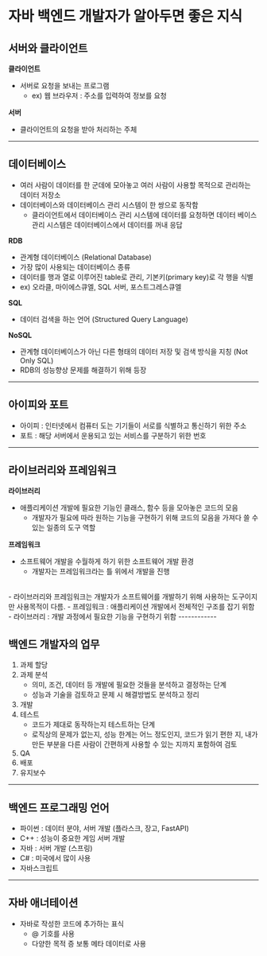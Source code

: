 # 자바 백엔드 개발자가 알아두면 좋은 지식

## 서버와 클라이언트

**클라이언트**
- 서버로 요청을 보내는 프로그램
   - ex) 웹 브라우저 : 주소를 입력하여 정보를 요청

**서버**
- 클라이언트의 요청을 받아 처리하는 주체
---

## 데이터베이스

- 여러 사람이 데이터를 한 군데에 모아놓고 여러 사람이 사용할 목적으로 관리하는 데이터 저장소
- 데이터베이스와 데이터베이스 관리 시스템이 한 쌍으로 동작함
    - 클라이언트에서 데이터베이스 관리 시스템에 데이터를 요청하면 데이터 베이스 관리 시스템은 데이터베이스에서 데이터를 꺼내 응답

**RDB**
- 관계형 데이터베이스 (Relational Database)
- 가장 많이 사용되는 데이터베이스 종류
- 데이터를 행과 열로 이루어진 table로 관리, 기본키(primary key)로 각 행을 식별
- ex) 오라클, 마이에스큐엘, SQL 서버, 포스트그레스큐엘

**SQL**
- 데이터 검색을 하는 언어 (Structured Query Language)

**NoSQL**
-  관계형 데이터베이스가 아닌 다른 형태의 데이터 저장 및 검색 방식을 지칭 (Not Only SQL) 
-  RDB의 성능향상 문제를 해결하기 위해 등장
---

## 아이피와 포트

- 아이피 : 인터넷에서 컴퓨터 도는 기기들이 서로를 식별하고 통신하기 위한 주소
- 포트 : 해당 서버에서 운용되고 있는 서비스를 구분하기 위한 번호
----

## 라이브러리와 프레임워크

**라이브러리**
- 애플리케이션 개발에 필요한 기능인 클래스, 함수 등을 모아놓은 코드의 모음
    - 개발자가 필요에 따라 원하는 기능을 구현하기 위해 코드의 모음을 가져다 쓸 수 있는 일종의 도구 역할

**프레임워크**
- 소프트웨어 개발을 수월하게 하기 위한 소프트웨어 개발 환경
    - 개발자는 프레임워크라는 틀 위에서 개발을 진행
<br/> 
- 라이브러리와 프레임워크는 개발자가 소프트웨어를 개발하기 위해 사용하는 도구이지만 사용목적이 다름.
    - 프레임워크 : 애플리케이션 개발에서 전체적인 구조를 잡기 위함
    - 라이브러리 : 개발 과정에서 필요한 기능을 구현하기 위함
------------

## 백엔드 개발자의 업무
1. 과제 할당
2. 과제 분석
    - 의미, 조건, 데이터 등 개발에 필요한 것들을 분석하고 결정하는 단계
    - 성능과 기술을 검토하고 문제 시 해결방법도 분석하고 정리
3. 개발
4. 테스트
    - 코드가 제대로 동작하는지 테스트하는 단계
    - 로직상의 문제가 없는지, 성능 한계는 어느 정도인지, 코드가 읽기 편한 지, 내가 만든 부분을 다른 사람이 간편하게 사용할 수 있는 지까지 포함하여 검토
5. QA
6. 배포
7. 유지보수
---

## 백엔드 프로그래밍 언어
- 파이썬 : 데이터 분야, 서버 개발 (플라스크, 장고, FastAPI)
- C++ : 성능이 중요한 게임 서버 개발
- 자바 : 서버 개발 (스프링)
- C# : 미국에서 많이 사용
- 자바스크립트
---

## 자바 애너테이션
- 자바로 작성한 코드에 추가하는 표식
    - @ 기호를 사용
    - 다양한 목적 증 보통 메타 데이터로 사용